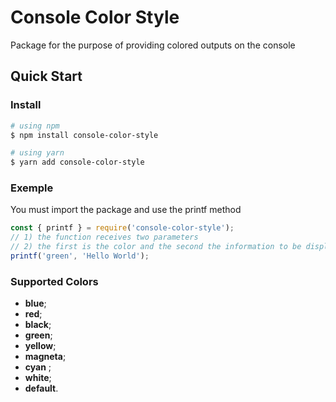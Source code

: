 # Console Color Style
Package for the purpose of providing colored outputs on the console
## Quick Start

### Install
```bash
# using npm
$ npm install console-color-style
```
```bash
# using yarn
$ yarn add console-color-style
```
### Exemple
You must import the package and use the printf method 
```js
const { printf } = require('console-color-style');
// 1) the function receives two parameters
// 2) the first is the color and the second the information to be displayed
printf('green', 'Hello World');
``` 
### Supported Colors
- **blue**;
- **red**;
- **black**;
- **green**; 
- **yellow**; 
- **magneta**; 
- **cyan** ;
- **white**; 
- **default**.
